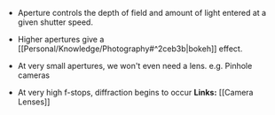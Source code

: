 - Aperture controls the depth of field and amount of light entered at a given shutter speed.
- Higher apertures give a [[Personal/Knowledge/Photography#^2ceb3b|bokeh]] effect.

- At very small apertures, we won't even need a lens. e.g. Pinhole cameras
- At very high f-stops, diffraction begins to occur
**Links:**
[[Camera Lenses]]